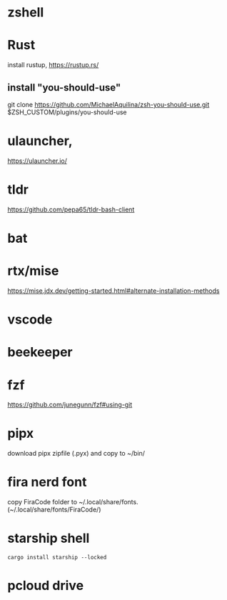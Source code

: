 
# zshell

# Rust
install rustup, https://rustup.rs/

## install "you-should-use"

git clone https://github.com/MichaelAquilina/zsh-you-should-use.git $ZSH_CUSTOM/plugins/you-should-use


# ulauncher, 
https://ulauncher.io/

# tldr 
https://github.com/pepa65/tldr-bash-client

# bat

# rtx/mise
https://mise.jdx.dev/getting-started.html#alternate-installation-methods

# vscode

# beekeeper

# fzf
https://github.com/junegunn/fzf#using-git


# pipx
download pipx zipfile (.pyx) and copy to ~/bin/

# fira nerd font
copy FiraCode folder to ~/.local/share/fonts. (~/.local/share/fonts/FiraCode/<all ttf files here>)


# starship shell
`cargo install starship --locked`

# pcloud drive

